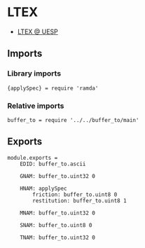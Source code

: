 # LTEX

- [LTEX @ UESP](http://www.uesp.net/wiki/Tes5Mod:Mod_File_Format/LTEX)


## Imports

### Library imports

	{applySpec} = require 'ramda'


### Relative imports

	buffer_to = require '../../buffer_to/main'


## Exports

	module.exports =
		EDID: buffer_to.ascii

		GNAM: buffer_to.uint32 0

		HNAM: applySpec
			friction: buffer_to.uint8 0
			restitution: buffer_to.uint8 1

		MNAM: buffer_to.uint32 0

		SNAM: buffer_to.uint8 0

		TNAM: buffer_to.uint32 0
